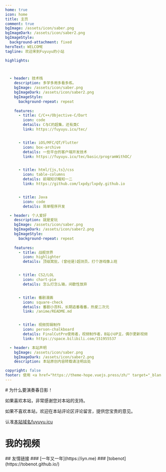 ```yaml
---
home: true
icon: home
title: 主页
comment: true
bgImage: /assets/icon/saber.png
bgImageDark: /assets/icon/saber2.png
bgImageStyle:
  background-attachment: fixed
heroText: WELCOME
tagline: 欢迎来到Fuyuyu的小站

highlights:

      

  - header: 技术栈
    description: 多学多用多看多练。
    bgImage: /assets/icon/saber.png
    bgImageDark: /assets/icon/saber2.png
    bgImageStyle:
      background-repeat: repeat
      
    features:
      - title: C/C++/Objective-C/Dart
        icon: code
        details: C与C的超集，还有类C
        link: https://fuyuyu.icu/tec/


      - title: iOS/MFC/QT/Flutter
        icon: box-archive
        details: 一些平台的客户端开发技术
        link: https://fuyuyu.icu/tec/basic/programWithOC/


      - title: html/{js,ts}/css
        icon: table-columns
        details: 前端知识略知一二
        link: https://github.com/lxpdy/lxpdy.github.io


      - title: Java
        icon: code
        details: 简单程序开发

  - header: 个人爱好
    description: 就是爱玩
    bgImage: /assets/icon/saber.png
    bgImageDark: /assets/icon/saber2.png
    bgImageStyle:
      background-repeat: repeat
      
    features:
      - title: 战舰世界
        icon: highlighter
        details: 顶级窝批，(曾经是)超测员，打个游戏像上班


      - title: CS2/LOL
        icon: chart-pie
        details: 怎么打怎么输，间歇性放弃


      - title: 番剧漫画
        icon: square-check
        details: 番剧小百科，长期追番看番，热爱二次元
        link: /anime/README.md


      - title: 视频剪辑制作
        icon: person-chalkboard
        details: FinalCutPro使用者，视频制作者，B站小UP主，偶尔更新视频
        link: https://space.bilibili.com/151955537

  - header: 本站声明
    bgImage: /assets/icon/saber.png
    bgImageDark: /assets/icon/saber2.png
    description: 本站原创内容转载请注明出处

copyright: false
footer: 使用 <a href="https://theme-hope.vuejs.press/zh/" target="_blank">VuePress Theme Hope</a> 主题 | MIT 协议, 版权所有 © 2019-present Mr.Hope 请在这个奇迹中 全心全力活下去
---
```

<AudioPlayer   title="春日影(live) - MyGO!!!!!" src="music.mp3" />
# 为什么要演奏春日影！

如果喜欢本站，非常感谢您对本站的支持。

如果不喜欢本站，欢迎在本站评论区评论留言，提供您宝贵的意见。

认准[本站域名fuyuyu.icu](https://fuyuyu.icu)
# 我的视频
<BiliBili bvid="BV1V3411S7rQ" />
## 友情链接
### [一年又一年](https://iyn.me)
### [tobenot](https://tobenot.github.io/)